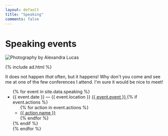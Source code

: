 ```yaml
---
layout: default
title: "Speaking"
comments: false
---
```


# Speaking events

<img src="https://pbs.twimg.com/profile_banners/551949534/1401302499/1500x500" alt="Photography by Alexandra Lucas" />

{% include ad.html %}

It does not happen *that* often, but it happens! Why don't you come and see me at one of the few conferences I attend. I'm sure it would be nice to meet!

<ul class="events  list">
{% for event in site.data.speaking %}
  <li class="event  list__item{% if event.past %}  event--past{% endif %}">
    <span class="event__data  list__secondary-content">{{ event.date }} — {{ event.location }}</span>
    <a class="event__link  list__primary-content" href="{{ event.link }}" target="_blank">
      {{ event.event }}
    </a>
    {% if event.actions %}
    <ul class="event__actions">
    {% for action in event.actions %}
      <li><a target="_blank" href="{{ action.link }}">{{ action.name }}</a></li>
    {% endfor %}
    </ul>
    {% endif %}
  </li>
{% endfor %}
</ul>
